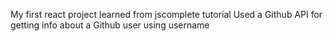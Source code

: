My first react project learned from jscomplete tutorial
Used a Github API for getting info about a Github user using username
